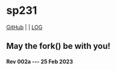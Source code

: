 ---
---
# sp231

[GitHub](https://github.com/sdnbhd/sp231/) | | [LOG](TXT/mylog.txt)

## May the fork() be with you!

#### Rev 002a --- 25 Feb 2023

